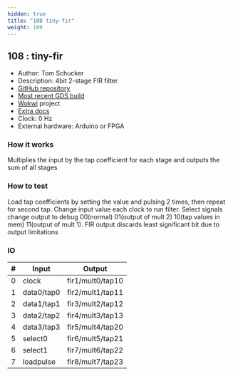 ```yaml
---
hidden: true
title: "108 tiny-fir"
weight: 109
---
```


## 108 : tiny-fir

* Author: Tom Schucker
* Description: 4bit 2-stage FIR filter
* [GitHub repository](https://github.com/Tschucker/tt02-submission-tiny-fir)
* [Most recent GDS build](https://github.com/Tschucker/tt02-submission-tiny-fir/actions/runs/3432858126)
* [Wokwi](https://wokwi.com/projects/347894637149553236) project
* [Extra docs](FIR_README.md)
* Clock: 0 Hz
* External hardware: Arduino or FPGA



### How it works

Multiplies the input by the tap coefficient for each stage and outputs the sum of all stages

### How to test

Load tap coefficients by setting the value and pulsing 2 times, then repeat for second tap. Change input value each clock to run filter. Select signals change output to debug 00(normal) 01(output of mult 2) 10(tap values in mem) 11(output of mult 1). FIR output discards least significant bit due to output limitations

### IO

| # | Input        | Output       |
|---|--------------|--------------|
| 0 | clock  | fir1/mult0/tap10 |
| 1 | data0/tap0  | fir2/mult1/tap11 |
| 2 | data1/tap1  | fir3/mult2/tap12 |
| 3 | data2/tap2  | fir4/mult3/tap13 |
| 4 | data3/tap3  | fir5/mult4/tap20 |
| 5 | select0  | fir6/mult5/tap21 |
| 6 | select1  | fir7/mult6/tap22 |
| 7 | loadpulse  | fir8/mult7/tap23 |
